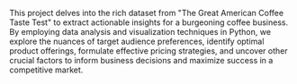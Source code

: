 This project delves into the rich dataset from "The Great American Coffee Taste Test" to extract actionable insights for a burgeoning coffee business. By employing data analysis and visualization techniques in Python, we explore the nuances of target audience preferences, identify optimal product offerings, formulate effective pricing strategies, and uncover other crucial factors to inform business decisions and maximize success in a competitive market.
